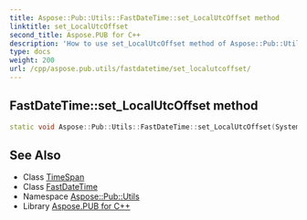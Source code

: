 ```yaml
---
title: Aspose::Pub::Utils::FastDateTime::set_LocalUtcOffset method
linktitle: set_LocalUtcOffset
second_title: Aspose.PUB for C++
description: 'How to use set_LocalUtcOffset method of Aspose::Pub::Utils::FastDateTime class in C++.'
type: docs
weight: 200
url: /cpp/aspose.pub.utils/fastdatetime/set_localutcoffset/
---
```

## FastDateTime::set_LocalUtcOffset method




```cpp
static void Aspose::Pub::Utils::FastDateTime::set_LocalUtcOffset(System::TimeSpan value)
```

## See Also

* Class [TimeSpan](../../../system/timespan/)
* Class [FastDateTime](../)
* Namespace [Aspose::Pub::Utils](../../)
* Library [Aspose.PUB for C++](../../../)
